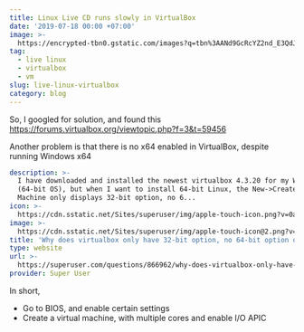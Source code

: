 ```yaml
---
title: Linux Live CD runs slowly in VirtualBox
date: '2019-07-18 00:00 +07:00'
image: >-
  https://encrypted-tbn0.gstatic.com/images?q=tbn%3AANd9GcRcYZ2nd_E3QdJB9eb6AHjKZOMfyWnJdovpEonB1A8Ge7r6p8Yn
tag:
  - live linux
  - virtualbox
  - vm
slug: live-linux-virtualbox
category: blog
---
```


So, I googled for solution, and found this <https://forums.virtualbox.org/viewtopic.php?f=3&t=59456>

Another problem is that there is no x64 enabled in VirtualBox, despite running Windows x64

```yaml link
description: >-
  I have downloaded and installed the newest virtualbox 4.3.20 for my Windows 7
  (64-bit OS), but when I want to install 64-bit Linux, the New->Create Virtual
  Machine only displays 32-bit option, no 6...
icon: >-
  https://cdn.sstatic.net/Sites/superuser/img/apple-touch-icon.png?v=0ad5b7a83e49
image: >-
  https://cdn.sstatic.net/Sites/superuser/img/apple-touch-icon@2.png?v=e869e4459439
title: 'Why does virtualbox only have 32-bit option, no 64-bit option on Windows 7?'
type: website
url: >-
  https://superuser.com/questions/866962/why-does-virtualbox-only-have-32-bit-option-no-64-bit-option-on-windows-7
provider: Super User
```

<!-- excerpt_separator -->

In short,

- Go to BIOS, and enable certain settings
- Create a virtual machine, with multiple cores and enable I/O APIC
